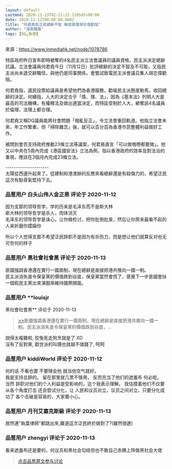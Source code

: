 ```yaml
---
layout: default
Lastmod: 2020-11-13T02:21:22.138545+00:00
date: 2020-11-12T00:00:00.000Z
title: "何君堯批泛民總辭不智 稱或致電胡志偉勸阻"
author: "海南雞飯"
tags: [DQ,香港]
---
```


來源：https://www.inmediahk.net/node/1078786  
  
特區政府昨日宣布即時褫奪的4名民主派立法會議員的議員資格，民主派決定總辭抗議。立法會議員何君堯今日（11月12日）批評總辭的決定不智及不可取，又指民主派尚未遞交辭職信，與他仍是同事關係，會嘗試致電民主派會議召集人胡志偉勸阻。  
  
何君堯指，選民投票給議員是希望他們為香港服務，勸喻民主派懸崖勒馬，收回總辭的決定。何續指，人大的決定合乎「情、理、法」，因為《基本法》列明人大是最高的司法機構，有權釋法及做出適當決定，而特區受制於人大，褫奪該4名議員於倫理、法理上都合理。  
  
何君堯又稱DQ議員能將社會問題「撥亂反正」，令立法會重回軌道。他指立法會未來，年工作繁重，但「掃除雜念」後，就可以百分百為香港市民整體利益做好工作。  
  
被問到會否支持政府推動23條立法等議案，何君堯直言「可以做嘅嘢都要做」。他又以中央在5周內完成《港區國安法》立法為例，指以香港政府的效率及對法治的重視，應該在3個月內完成23條立法。  
  
\---------------------  
太陽從西邊升起來了。從建制和港澳辦的反應來看總辭還是有殺傷力的，希望泛民這次有點骨氣堅持下去。

            
### 品葱用户 **白头山伟人金正恩** 评论于 2020-11-12
        
因为支那的领导哲学，学的历来是毛泽东而不是斯大林  
斯大林的领导哲学是杀人，肉体消灭  
毛泽东的领导哲学是诛心，让你做检讨，把你批倒批臭，然后让你原来最看不起的人来折磨你蹂躏你  
  
所以个人觉得支那不希望泛民辞职不是因为有杀伤力，而是想让他们就算反对也无可奈何的样子
        


            
### 品葱用户 **黑社會社會黑** 评论于 2020-11-13
        
匪國強調香港還在實行一國兩制，現在總辭是直接把港共推向一國一制。  
民主派消失直令保皇黨的價值跌到谷底，保皇黨當然會慌了，感覺下一步匪國會扶一個假民主黨出來演戲來維持國際顏面。
        


            
### 品葱用户 **louisjr 
黑社會社會黑** 评论于 2020-11-13
        
> [\>>]( "/article/item_id-542753#")匪國強調香港還在實行一國兩制，現在總辭是直接把港共推向一國一制。民主派消失直令保皇黨的價值跌到谷底，...

  
  
說得太複雜啦, 狡兔死走狗烹就是了 XD  
沒有了反對黨, 獻世派的叫價也就越不值錢了, 呵呵
        


            
### 品葱用户 **kiddiWorld** 评论于 2020-11-12
        
何的话 不看也罢 不要理会他 就当他空气就好。  
我是支持总辞的。 留在那里就几票不够用， 反而充当了他们的遮羞布 何必呢。 当然 辞职对他们的个人利益是受影响的，这个我表示理解。 我估摸着他们不仅要从各个角度打击 还会尝试分化，让 人民和议员对立，议员之间对立，只要分化成功了 各个击破是容易的，大家要小心。
        


            
### 品葱用户 **月刊艾塞克斯級** 评论于 2020-11-13
        
居然連"執葉律師"都跳出來,難道這次泛民終於做對了?(雖然很遲)
        


            
### 品葱用户 **zhengyi** 评论于 2020-11-13
        
看来遮羞布还是要的，何议员和黑社会勾结但也不敢自己赤膊上阵做黑社会大佬
        






> [点击品葱原文参与讨论](https://pincong.rocks/article/26244)

